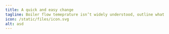 ```yaml
---
title: A quick and easy change
tagline: Boiler flow temeprature isn’t widely understood, outline what it is and what role it plays in heating the home.
icon: /static/files/icon.svg
alt: asd
---
```


